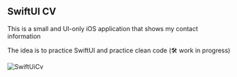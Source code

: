 ## SwiftUI CV




This is a small and UI-only iOS application that shows my contact information


The idea is to practice SwiftUI and practice clean code (🛠 work in progress)



<img src="https://res.cloudinary.com/mafebracho/image/upload/v1619013942/samples/GIF_Animation_dolxgt.gif" style="width:50px, height:50px" alt="SwiftUiCv" />
